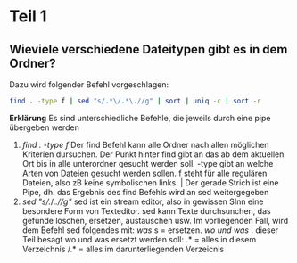 # Teil 1
## Wieviele verschiedene Dateitypen gibt es in dem Ordner?
Dazu wird folgender Befehl vorgeschlagen: 

```bash
find . -type f | sed "s/.*\/.*\.//g" | sort | uniq -c | sort -r
```
**Erklärung**
Es sind unterschiedliche Befehle, die jeweils durch eine pipe übergeben werden
1. *find . -type f*
   Der find Befehl kann alle Ordner nach allen möglichen Kriterien dursuchen. Der Punkt hinter find gibt an das ab dem aktuellen Ort bis in alle unterordner gesucht
   werden soll. -type gibt an welche Arten von Dateien gesucht werden sollen. f steht für alle regulären Dateien, also zB keine symbolischen links. | Der gerade Strich ist eine
   Pipe, dh. das Ergebnis des find Befehls wird an sed weitergegeben
2. *sed "s/.*\/.*\.//g"*
   sed ist ein stream editor, also in gewissen SInn eine besondere Form von Texteditor. sed kann Texte durchsunchen, das gefunde löschen, ersetzen, austauschen usw. Im vorliegenden Fall, wird dem Befehl sed folgendes mit: *was* s = ersetzen. *wo und was* . dieser Teil besagt wo und was  ersetzt werden soll: .* = alles in diesem Verzeichnis /.* = alles im darunterliegenden Verzeicnis

   
